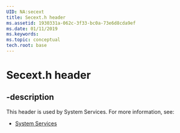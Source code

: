 ```yaml
---
UID: NA:secext
title: Secext.h header
ms.assetid: 1930331a-062c-3f33-bc0a-73e6d8cda9ef
ms.date: 01/11/2019
ms.keywords: 
ms.topic: conceptual
tech.root: base
---
```


# Secext.h header


## -description


This header is used by System Services. For more information, see:

- [System Services](../_base/index.md)


